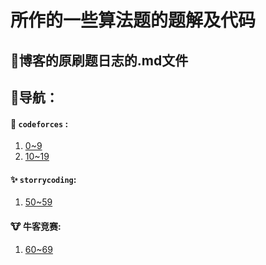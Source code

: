 # 所作的一些算法题的题解及代码
## 👀博客的原刷题日志的.md文件 

## 🚦导航：

####  🎈 `codeforces` :

1. [0~9](./0~9)
2. [10~19](./10~19)

#### ✨ `storrycoding`:

1. [50~59](./50~59)

#### 🐮 牛客竞赛:

1. [60~69](./60~69)
